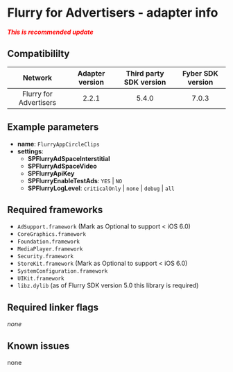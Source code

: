 # Flurry for Advertisers - adapter info

***<font color='red'>This is recommended update</font>***

## Compatibililty

| Network | Adapter version | Third party SDK version | Fyber SDK version |
|:----------:|:-------------:|:-----------------------:|:------------:|
| Flurry for Advertisers | 2.2.1 | 5.4.0 | 7.0.3 |

## Example parameters

* **name**: `FlurryAppCircleClips`
* **settings**:
	* **SPFlurryAdSpaceInterstitial**
	* **SPFlurryAdSpaceVideo**
	* **SPFlurryApiKey**
	* **SPFlurryEnableTestAds**: `YES` | `NO`
	* **SPFlurryLogLevel**: `criticalOnly` | `none` | `debug` | `all`
	
## Required frameworks

* `AdSupport.framework` (Mark as Optional to support < iOS 6.0)
* `CoreGraphics.framework`
* `Foundation.framework`
* `MediaPlayer.framework`
* `Security.framework`
* `StoreKit.framework` (Mark as Optional to support < iOS 6.0)
* `SystemConfiguration.framework`
* `UIKit.framework`
* `libz.dylib` (as of Flurry SDK version 5.0 this library is required)

## Required linker flags

_none_

## Known issues
none